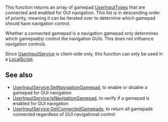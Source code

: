 This function returns an array of gamepad [UserInputTypes](https://developer.roblox.com/en-us/api-reference/enum/UserInputType) that are connected and enabled for GUI navigation. This list is in descending order of priority, meaning it can be iterated over to determine which gamepad should have navigation control.

Whether a connected gamepad is a navigation gamepad only determines which gamepad(s) control the navigation GUIs. This does not influence navigation controls.

Since [UserInputService](https://developer.roblox.com/en-us/api-reference/class/UserInputService) is client-side only, this function can only be used in a [LocalScript](https://developer.roblox.com/en-us/api-reference/class/LocalScript).

See also
--------

*   [UserInputService:SetNavigationGamepad](https://developer.roblox.com/en-us/api-reference/function/UserInputService/SetNavigationGamepad), to enable or disable a gamepad for GUI navigation
*   [UserInputService:IsNavigationGamepad](https://developer.roblox.com/en-us/api-reference/function/UserInputService/IsNavigationGamepad), to verify if a gamepad is enabled for GUI navigation
*   [UserInputService:GetConnectedGamepads](https://developer.roblox.com/en-us/api-reference/function/UserInputService/GetConnectedGamepads), to return all gamepads connected regardless of GUI navigational control